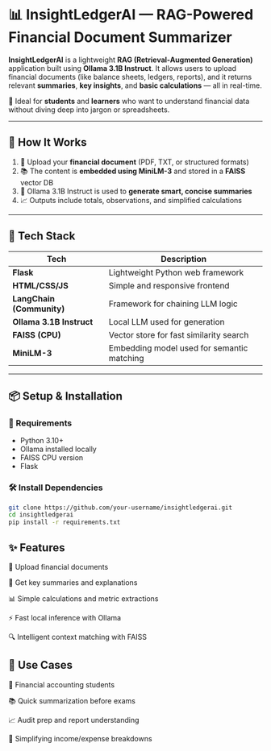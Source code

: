 # 📊 InsightLedgerAI — RAG-Powered Financial Document Summarizer

**InsightLedgerAI** is a lightweight **RAG (Retrieval-Augmented Generation)** application built using **Ollama 3.1B Instruct**. It allows users to upload financial documents (like balance sheets, ledgers, reports), and it returns relevant **summaries**, **key insights**, and **basic calculations** — all in real-time.

🎯 Ideal for **students** and **learners** who want to understand financial data without diving deep into jargon or spreadsheets.

---

## 🧠 How It Works

1. 📝 Upload your **financial document** (PDF, TXT, or structured formats)
2. 📚 The content is **embedded using MiniLM-3** and stored in a **FAISS** vector DB
3. 🧠 Ollama 3.1B Instruct is used to **generate smart, concise summaries**
4. 📈 Outputs include totals, observations, and simplified calculations

---

## 🚀 Tech Stack

| Tech          | Description                                 |
|---------------|---------------------------------------------|
| **Flask**     | Lightweight Python web framework            |
| **HTML/CSS/JS** | Simple and responsive frontend             |
| **LangChain (Community)** | Framework for chaining LLM logic |
| **Ollama 3.1B Instruct** | Local LLM used for generation      |
| **FAISS (CPU)** | Vector store for fast similarity search   |
| **MiniLM-3**  | Embedding model used for semantic matching  |

---

## 📦 Setup & Installation

### 🔧 Requirements
- Python 3.10+
- Ollama installed locally
- FAISS CPU version
- Flask

### 🛠️ Install Dependencies

```bash
git clone https://github.com/your-username/insightledgerai.git
cd insightledgerai
pip install -r requirements.txt
```
## ✨ Features
📄 Upload financial documents

🧠 Get key summaries and explanations

📊 Simple calculations and metric extractions

⚡ Fast local inference with Ollama

🔍 Intelligent context matching with FAISS

## 📌 Use Cases
🏫 Financial accounting students

📚 Quick summarization before exams

📈 Audit prep and report understanding

🧾 Simplifying income/expense breakdowns

